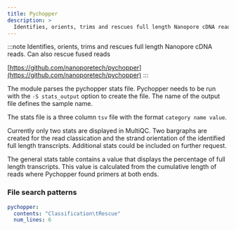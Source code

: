 ```yaml
---
title: Pychopper
description: >
  Identifies, orients, trims and rescues full length Nanopore cDNA reads. Can also rescue fused reads
---
```


<!--
~~~~~ DO NOT EDIT ~~~~~
This file is autogenerated from the MultiQC module python docstring.
Do not edit the markdown, it will be overwritten.

File path for the source of this content: multiqc/modules/pychopper/pychopper.py
~~~~~~~~~~~~~~~~~~~~~~~
-->

:::note
Identifies, orients, trims and rescues full length Nanopore cDNA reads. Can also rescue fused reads

[https://github.com/nanoporetech/pychopper](https://github.com/nanoporetech/pychopper)
:::

The module parses the pychopper stats file. Pychopper needs to be run with the `-S stats_output` option to create the file. The name of the output file defines the sample name.

The stats file is a three column `tsv` file with the format `category name value`.

Currently only two stats are displayed in MultiQC. Two bargraphs are created for the read classication and the strand orientation of the identified full length transcripts. Additional stats could be included on further request.

The general stats table contains a value that displays the percentage of full length transcripts. This value is calculated from the cumulative length of reads where Pychopper found primers at both ends.

### File search patterns

```yaml
pychopper:
  contents: "Classification\tRescue"
  num_lines: 6
```
